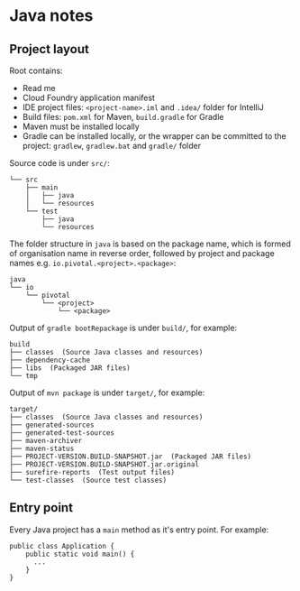 # Java notes

## Project layout

Root contains:

- Read me
- Cloud Foundry application manifest
- IDE project files: `<project-name>.iml` and `.idea/` folder for IntelliJ
- Build files: `pom.xml` for Maven, `build.gradle` for Gradle
- Maven must be installed locally
- Gradle can be installed locally, or the wrapper can be committed to the project: `gradlew`, 
`gradlew.bat` and `gradle/` folder

Source code is under `src/`:
```
└── src
    ├── main
    │   ├── java
    │   └── resources
    └── test
        ├── java
        └── resources
```

The folder structure in `java` is based on the package name, which is formed of
organisation name in reverse order, followed by project and package names
e.g. `io.pivotal.<project>.<package>`:

```
java
└── io
    └── pivotal
        └── <project>
            └── <package>
```

Output of `gradle bootRepackage` is under `build/`, for example:

```
build
├── classes  (Source Java classes and resources)
├── dependency-cache
├── libs  (Packaged JAR files)
└── tmp
```

Output of `mvn package` is under `target/`, for example:

```
target/
├── classes  (Source Java classes and resources)
├── generated-sources
├── generated-test-sources
├── maven-archiver
├── maven-status
├── PROJECT-VERSION.BUILD-SNAPSHOT.jar  (Packaged JAR files)
├── PROJECT-VERSION.BUILD-SNAPSHOT.jar.original
├── surefire-reports  (Test output files)
└── test-classes  (Source test classes)
```

## Entry point

Every Java project has a `main` method as it's entry point. For example:

```
public class Application {
    public static void main() {
      ...
    }
}
```
